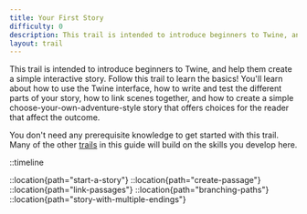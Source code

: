 ```yaml
---
title: Your First Story
difficulty: 0
description: This trail is intended to introduce beginners to Twine, and help them create a simple interactive story. Follow this trail to learn the basics! You'll learn about how to use the Twine interface, how to write and test the different parts of your story, how to link scenes together, and how to create a simple choose-your-own-adventure-style story that offers choices for the reader than affect the outcome.
layout: trail
---
```


This trail is intended to introduce beginners to Twine, and help them create a simple interactive story. Follow this trail to learn the basics! You'll learn about how to use the Twine interface, how to write and test the different parts of your story, how to link scenes together, and how to create a simple choose-your-own-adventure-style story that offers choices for the reader that affect the outcome.

You don't need any prerequisite knowledge to get started with this trail. Many of the other [trails](/trails) in this guide will build on the skills you develop here.

::timeline

::location{path="start-a-story"}
::location{path="create-passage"}
::location{path="link-passages"}
::location{path="branching-paths"} 
::location{path="story-with-multiple-endings"}
